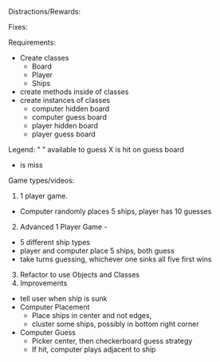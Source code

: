 Distractions/Rewards:


Fixes:

Requirements:
- Create classes 
  - Board
  - Player
  - Ships 
- create methods inside of classes 
- create instances of classes
  - computer hidden board
  - computer guess board
  - player hidden board
  - player guess board


Legend:
" " available to guess
 X is hit on guess board
 - is miss

Game types/videos: 
1. 1 player game. 
  - Computer randomly places 5 ships, player has 10 guesses
2. Advanced 1 Player Game - 
  - 5 different ship types
  - player and computer place 5 ships, both guess
  - take turns guessing, whichever one sinks all five first wins
3. Refactor to use Objects and Classes
4. Improvements
  - tell user when ship is sunk
  - Computer Placement 
    - Place ships in center and not edges,
    - cluster some ships, possibly in bottom right corner
  - Computer Guess 
    - Picker center, then checkerboard guess strategy
    - If hit, computer plays adjacent to ship




 